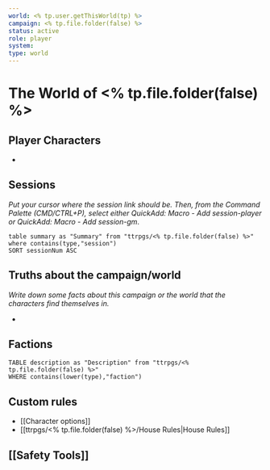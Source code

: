 ```yaml
---
world: <% tp.user.getThisWorld(tp) %>
campaign: <% tp.file.folder(false) %>
status: active
role: player
system:
type: world
---
```

# The World of <% tp.file.folder(false) %>

## Player Characters

-

## Sessions

*Put your cursor where the session link should be. Then, from the Command Palette (CMD/CTRL+P), select either QuickAdd: Macro - Add session-player or QuickAdd: Macro - Add session-gm*.




```dataview
table summary as "Summary" from "ttrpgs/<% tp.file.folder(false) %>"
where contains(type,"session")
SORT sessionNum ASC
```


## Truths about the campaign/world

*Write down some facts about this campaign or the world that the characters find themselves in.*

- 


## Factions

```dataview
TABLE description as "Description" from "ttrpgs/<% tp.file.folder(false) %>"
WHERE contains(lower(type),"faction")
```

## Custom rules

- [[Character options]]
- [[ttrpgs/<% tp.file.folder(false) %>/House Rules|House Rules]]

## [[Safety Tools]]